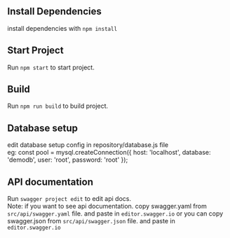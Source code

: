 ## Install Dependencies
install dependencies with  `npm install`

## Start Project
Run `npm start` to start project.

## Build 
Run `npm run build` to build project.
 

## Database setup
edit database setup config in repository/database.js file
<br/>
eg:
const pool = mysql.createConnection({
    host: 'localhost',
    database: 'demodb',
    user: 'root',
    password: 'root'
});



##  API documentation
Run `swagger project edit` to edit api docs.
<br/>
Note:
if you want to see api documentation. copy swagger.yaml from `src/api/swagger.yaml` file. and paste in `editor.swagger.io` or 
you can copy swagger.json from `src/api/swagger.json` file. and paste in `editor.swagger.io`

